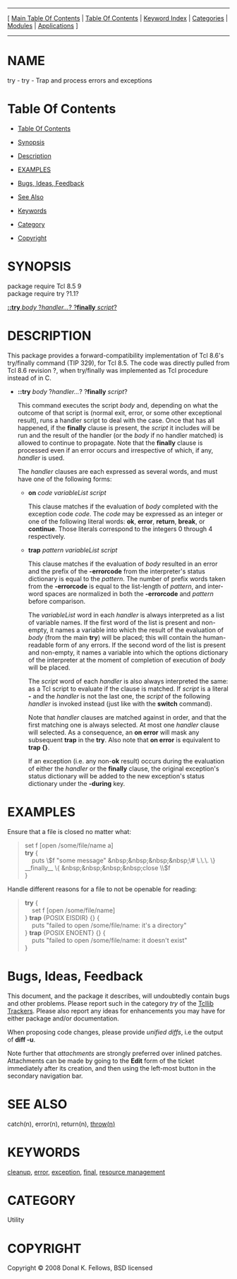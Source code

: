 
[//000000001]: # (try \- Forward compatibility implementation of \[try\])
[//000000002]: # (Generated from file 'tcllib\_try\.man' by tcllib/doctools with format 'markdown')
[//000000003]: # (Copyright &copy; 2008 Donal K\. Fellows, BSD licensed)
[//000000004]: # (try\(n\) 1\.1 tcllib "Forward compatibility implementation of \[try\]")

<hr> [ <a href="../../../../toc.md">Main Table Of Contents</a> &#124; <a
href="../../../toc.md">Table Of Contents</a> &#124; <a
href="../../../../index.md">Keyword Index</a> &#124; <a
href="../../../../toc0.md">Categories</a> &#124; <a
href="../../../../toc1.md">Modules</a> &#124; <a
href="../../../../toc2.md">Applications</a> ] <hr>

# NAME

try \- try \- Trap and process errors and exceptions

# <a name='toc'></a>Table Of Contents

  - [Table Of Contents](#toc)

  - [Synopsis](#synopsis)

  - [Description](#section1)

  - [EXAMPLES](#section2)

  - [Bugs, Ideas, Feedback](#section3)

  - [See Also](#seealso)

  - [Keywords](#keywords)

  - [Category](#category)

  - [Copyright](#copyright)

# <a name='synopsis'></a>SYNOPSIS

package require Tcl 8\.5 9  
package require try ?1\.1?  

[__::try__ *body* ?*handler\.\.\.*? ?__finally__ *script*?](#1)  

# <a name='description'></a>DESCRIPTION

This package provides a forward\-compatibility implementation of Tcl 8\.6's
try/finally command \(TIP 329\), for Tcl 8\.5\. The code was directly pulled from
Tcl 8\.6 revision ?, when try/finally was implemented as Tcl procedure instead of
in C\.

  - <a name='1'></a>__::try__ *body* ?*handler\.\.\.*? ?__finally__ *script*?

    This command executes the script *body* and, depending on what the outcome
    of that script is \(normal exit, error, or some other exceptional result\),
    runs a handler script to deal with the case\. Once that has all happened, if
    the __finally__ clause is present, the *script* it includes will be
    run and the result of the handler \(or the *body* if no handler matched\) is
    allowed to continue to propagate\. Note that the __finally__ clause is
    processed even if an error occurs and irrespective of which, if any,
    *handler* is used\.

    The *handler* clauses are each expressed as several words, and must have
    one of the following forms:

      * __on__ *code variableList script*

        This clause matches if the evaluation of *body* completed with the
        exception code *code*\. The *code* may be expressed as an integer or
        one of the following literal words: __ok__, __error__,
        __return__, __break__, or __continue__\. Those literals
        correspond to the integers 0 through 4 respectively\.

      * __trap__ *pattern variableList script*

        This clause matches if the evaluation of *body* resulted in an error
        and the prefix of the __\-errorcode__ from the interpreter's status
        dictionary is equal to the *pattern*\. The number of prefix words taken
        from the __\-errorcode__ is equal to the list\-length of *pattern*,
        and inter\-word spaces are normalized in both the __\-errorcode__ and
        *pattern* before comparison\.

        The *variableList* word in each *handler* is always interpreted as a
        list of variable names\. If the first word of the list is present and
        non\-empty, it names a variable into which the result of the evaluation
        of *body* \(from the main __try__\) will be placed; this will
        contain the human\-readable form of any errors\. If the second word of the
        list is present and non\-empty, it names a variable into which the
        options dictionary of the interpreter at the moment of completion of
        execution of *body* will be placed\.

        The *script* word of each *handler* is also always interpreted the
        same: as a Tcl script to evaluate if the clause is matched\. If
        *script* is a literal __\-__ and the *handler* is not the last
        one, the *script* of the following *handler* is invoked instead
        \(just like with the __switch__ command\)\.

        Note that *handler* clauses are matched against in order, and that the
        first matching one is always selected\. At most one *handler* clause
        will selected\. As a consequence, an __on error__ will mask any
        subsequent __trap__ in the __try__\. Also note that __on
        error__ is equivalent to __trap \{\}__\.

        If an exception \(i\.e\. any non\-__ok__ result\) occurs during the
        evaluation of either the *handler* or the __finally__ clause, the
        original exception's status dictionary will be added to the new
        exception's status dictionary under the __\-during__ key\.

# <a name='section2'></a>EXAMPLES

Ensure that a file is closed no matter what:

> set f \[open /some/file/name a\]  
> __try__ \{  
> &nbsp;&nbsp;&nbsp;&nbsp;puts \\$f "some message"  
> &nbsp;&nbsp;&nbsp;&nbsp;\# \.\.\.  
> \} __finally__ \{  
> &nbsp;&nbsp;&nbsp;&nbsp;close \\$f  
> \}

Handle different reasons for a file to not be openable for reading:

> __try__ \{  
> &nbsp;&nbsp;&nbsp;&nbsp;set f \[open /some/file/name\]  
> \} __trap__ \{POSIX EISDIR\} \{\} \{  
> &nbsp;&nbsp;&nbsp;&nbsp;puts "failed to open /some/file/name: it's a directory"  
> \} __trap__ \{POSIX ENOENT\} \{\} \{  
> &nbsp;&nbsp;&nbsp;&nbsp;puts "failed to open /some/file/name: it doesn't exist"  
> \}

# <a name='section3'></a>Bugs, Ideas, Feedback

This document, and the package it describes, will undoubtedly contain bugs and
other problems\. Please report such in the category *try* of the [Tcllib
Trackers](http://core\.tcl\.tk/tcllib/reportlist)\. Please also report any ideas
for enhancements you may have for either package and/or documentation\.

When proposing code changes, please provide *unified diffs*, i\.e the output of
__diff \-u__\.

Note further that *attachments* are strongly preferred over inlined patches\.
Attachments can be made by going to the __Edit__ form of the ticket
immediately after its creation, and then using the left\-most button in the
secondary navigation bar\.

# <a name='seealso'></a>SEE ALSO

catch\(n\), error\(n\), return\(n\), [throw\(n\)](tcllib\_throw\.md)

# <a name='keywords'></a>KEYWORDS

[cleanup](\.\./\.\./\.\./\.\./index\.md\#cleanup),
[error](\.\./\.\./\.\./\.\./index\.md\#error),
[exception](\.\./\.\./\.\./\.\./index\.md\#exception),
[final](\.\./\.\./\.\./\.\./index\.md\#final), [resource
management](\.\./\.\./\.\./\.\./index\.md\#resource\_management)

# <a name='category'></a>CATEGORY

Utility

# <a name='copyright'></a>COPYRIGHT

Copyright &copy; 2008 Donal K\. Fellows, BSD licensed
